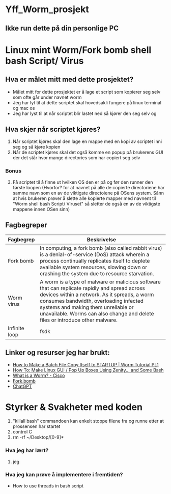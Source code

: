 # Yff_Worm_prosjekt
## Ikke run dette på din personlige PC
# Linux mint Worm/Fork bomb shell bash Script/ Virus

## Hva er målet mitt med dette prosjektet? 
* Målet mitt for dette prosjektet er å lage et script som kopierer seg selv som ofte går under navnet worm
* Jeg har lyt til at dette scriptet skal hovedsakli fungere på linux terminal og mac os
* Jeg har lyst til at når scriptet blir lastet ned så kjører den seg selv og
## Hva skjer når scriptet kjøres?
1. Når scriptet kjøres skal den lage en mappe med en kopi av scriptet inni seg og så kjøre kopien
2. Når de scriptet kjøres skal det også komme en popup på brukerens GUI der det står hvor mange directories som har copiert seg selv
### Bonus 
3. Få scriptet til å finne ut hvilken OS den er på og før den runner den første loopen (Hvorfor? for at navnet på alle de copierte directoriene har samme navn som en av de viktigste directoiene på OSens system. Sånn at hvis brukeren prøver å slette alle kopierte mapper med navnent til "Worm shell bash Script/ Viruset" så sletter de også en av de viktigste mappene innen OSen sinn)


## Fagbegreper
|Fagbegrep|Beskrivelse|
|--- |--- |
|Fork bomb|In computing, a fork bomb (also called rabbit virus) is a denial-of-service (DoS) attack wherein a process continually replicates itself to deplete available system resources, slowing down or crashing the system due to resource starvation. |
|Worm virus|A worm is a type of malware or malicious software that can replicate rapidly and spread across devices within a network. As it spreads, a worm consumes bandwidth, overloading infected systems and making them unreliable or unavailable. Worms can also change and delete files or introduce other malware.|
|Infinite loop|fsdk|


## Linker og resurser jeg har brukt:
* [How to Make a Batch File Copy Itself to STARTUP | Worm Tutorial Pt.1](https://youtu.be/stNJfwfwMJk?si=pEf5B6ODmQT83qnp)
* [How To: Make Linux GUI / Pop Up Boxes Using Zenity... and Some Bash](https://youtu.be/Viz0t5AWYt4?si=Gwa-wJFXBkmsH6Fv)
* [What is a Worm? - Cisco](https://www.cisco.com/c/en/us/products/security/what-is-a-worm.html)
* [Fork bomb](https://en.wikipedia.org/wiki/Fork_bomb)
* [ChatGPT](https://chatgpt.com)

# Styrker & Svakheter med koden
1. "killall bash" commandoen kan enkelt stoppe filene fra og runne etter at prossensen har startet
2. control C
3. rm -rf ~/Desktop/[0-9]*

### Hva jeg har lært?
1. jeg


### Hva jeg kan prøve å implementere i fremtiden?
* How to use threads in bash script


